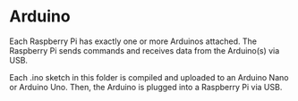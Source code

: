 # Arduino

Each Raspberry Pi has exactly one or more Arduinos attached. The Raspberry Pi sends commands and receives data from the Arduino(s) via USB.

Each .ino sketch in this folder is compiled and uploaded to an Arduino Nano or Arduino Uno. Then, the Arduino is plugged into a Raspberry Pi via USB.